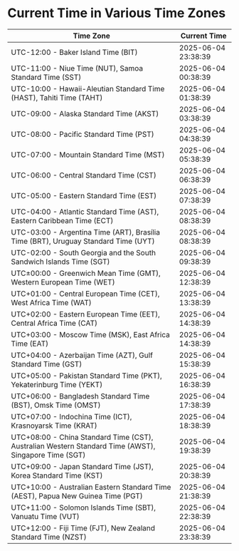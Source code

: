 # Current Time in Various Time Zones

| Time Zone | Current Time |
|-----------|--------------|
| UTC-12:00 - Baker Island Time (BIT) | 2025-06-04 23:38:39 |
| UTC-11:00 - Niue Time (NUT), Samoa Standard Time (SST) | 2025-06-04 00:38:39 |
| UTC-10:00 - Hawaii-Aleutian Standard Time (HAST), Tahiti Time (TAHT) | 2025-06-04 01:38:39 |
| UTC-09:00 - Alaska Standard Time (AKST) | 2025-06-04 03:38:39 |
| UTC-08:00 - Pacific Standard Time (PST) | 2025-06-04 04:38:39 |
| UTC-07:00 - Mountain Standard Time (MST) | 2025-06-04 05:38:39 |
| UTC-06:00 - Central Standard Time (CST) | 2025-06-04 06:38:39 |
| UTC-05:00 - Eastern Standard Time (EST) | 2025-06-04 07:38:39 |
| UTC-04:00 - Atlantic Standard Time (AST), Eastern Caribbean Time (ECT) | 2025-06-04 08:38:39 |
| UTC-03:00 - Argentina Time (ART), Brasília Time (BRT), Uruguay Standard Time (UYT) | 2025-06-04 08:38:39 |
| UTC-02:00 - South Georgia and the South Sandwich Islands Time (SGT) | 2025-06-04 09:38:39 |
| UTC±00:00 - Greenwich Mean Time (GMT), Western European Time (WET) | 2025-06-04 12:38:39 |
| UTC+01:00 - Central European Time (CET), West Africa Time (WAT) | 2025-06-04 13:38:39 |
| UTC+02:00 - Eastern European Time (EET), Central Africa Time (CAT) | 2025-06-04 14:38:39 |
| UTC+03:00 - Moscow Time (MSK), East Africa Time (EAT) | 2025-06-04 14:38:39 |
| UTC+04:00 - Azerbaijan Time (AZT), Gulf Standard Time (GST) | 2025-06-04 15:38:39 |
| UTC+05:00 - Pakistan Standard Time (PKT), Yekaterinburg Time (YEKT) | 2025-06-04 16:38:39 |
| UTC+06:00 - Bangladesh Standard Time (BST), Omsk Time (OMST) | 2025-06-04 17:38:39 |
| UTC+07:00 - Indochina Time (ICT), Krasnoyarsk Time (KRAT) | 2025-06-04 18:38:39 |
| UTC+08:00 - China Standard Time (CST), Australian Western Standard Time (AWST), Singapore Time (SGT) | 2025-06-04 19:38:39 |
| UTC+09:00 - Japan Standard Time (JST), Korea Standard Time (KST) | 2025-06-04 20:38:39 |
| UTC+10:00 - Australian Eastern Standard Time (AEST), Papua New Guinea Time (PGT) | 2025-06-04 21:38:39 |
| UTC+11:00 - Solomon Islands Time (SBT), Vanuatu Time (VUT) | 2025-06-04 22:38:39 |
| UTC+12:00 - Fiji Time (FJT), New Zealand Standard Time (NZST) | 2025-06-04 23:38:39 |
